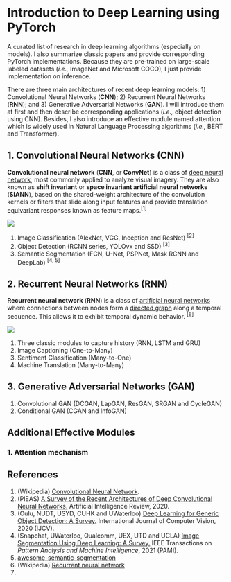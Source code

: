 # Introduction to Deep Learning using PyTorch

A curated list of research in deep learning algorithms (especially on models). I also summarize classic papers and provide corresponding PyTorch implementations. Because they are pre-trained on large-scale labeled datasets (*i.e.,* ImageNet and Microsoft COCO), I just provide implementation on inference.<br>

There are  three main architectures of recent deep learning models: 1) Convolutional Neural Networks (**CNN**); 2) Recurrent Neural Networks (**RNN**); and 3) Generative Adversarial Networks (**GAN**). I will introduce them at first and then describe corresponding applications (*i.e.,* object detection using CNN). Besides, I also introduce an effective module named attention which is widely used in Natural Language Processing algorithms (*i.e.,* BERT and Transformer).<br>

## 1. Convolutional Neural Networks (CNN)

**Convolutional neural network** (**CNN**, or **ConvNet**) is a class of [deep neural network](https://en.wikipedia.org/wiki/Deep_neural_network), most commonly applied to analyze visual imagery. They are also known as **shift invariant** or **space invariant artificial neural networks** (**SIANN**), based on the shared-weight architecture of the convolution kernels or filters that slide along input features and provide translation [equivariant](https://en.wikipedia.org/wiki/Equivariant_map) responses known as feature maps.<sup>[1]</sup>

![](https://github.com/YanLu-nyu/IntroDL-pytorch/blob/master/images/cnn_arch.jpg)

1. Image Classification (AlexNet, VGG, Inception and ResNet) <sup>[2]</sup>
2. Object Detection (RCNN series, YOLOvx and SSD) <sup>[3]</sup>
3. Semantic Segmentation (FCN, U-Net, PSPNet, Mask RCNN and DeepLab) <sup>[4, 5]</sup>

## 2. Recurrent Neural Networks (RNN)

**Recurrent neural network** (**RNN**) is a class of [artificial neural networks](https://en.wikipedia.org/wiki/Artificial_neural_network) where connections between nodes form a [directed graph](https://en.wikipedia.org/wiki/Directed_graph) along a temporal sequence. This allows it to exhibit temporal dynamic behavior. <sup>[6]</sup>

![](https://github.com/YanLu-nyu/IntroDL-pytorch/blob/master/images/rnn_arch.jpg)

1. Three classic modules to capture history (RNN, LSTM and GRU)
2. Image Captioning (One-to-Many)
3. Sentiment Classification (Many-to-One)
4. Machine Translation (Many-to-Many)

## 3. Generative Adversarial Networks (GAN)

1. Convolutional GAN (DCGAN, LapGAN, ResGAN, SRGAN and CycleGAN)
2. Conditional GAN (CGAN and InfoGAN)

## Additional Effective Modules

### 1. Attention mechanism

## References

1. (Wikipedia) [Convolutional Neural Network](https://en.wikipedia.org/wiki/Convolutional_neural_network).
2. (PIEAS) [A Survey of the Recent Architectures of Deep Convolutional Neural Networks.](https://arxiv.org/ftp/arxiv/papers/1901/1901.06032.pdf) Artificial Intelligence Review, 2020. 
3. (Oulu, NUDT, USYD, CUHK and UWaterloo) [Deep Learning for Generic Object Detection: A Survey.](https://link.springer.com/content/pdf/10.1007/s11263-019-01247-4.pdf) International Journal of Computer Vision, 2020 (IJCV).
4. (Snapchat, UWaterloo, Qualcomm, UEX, UTD and UCLA) [Image Segmentation Using Deep Learning: A Survey.](https://arxiv.org/abs/2001.05566) IEEE Transactions on *Pattern Analysis and Machine Intelligence*, 2021 (PAMI).
5. [awesome-semantic-segmentation](https://github.com/mrgloom/awesome-semantic-segmentation)
6. (Wikipedia) [Recurrent neural network](https://en.wikipedia.org/wiki/Recurrent_neural_network)
7. 

